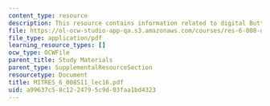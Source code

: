 ```yaml
---
content_type: resource
description: This resource contains information related to digital Butterworth filters.
file: https://ol-ocw-studio-app-qa.s3.amazonaws.com/courses/res-6-008-digital-signal-processing-spring-2011/a99637c58c1224795c9d03faa1bd4323_MITRES_6_008S11_lec16.pdf
file_type: application/pdf
learning_resource_types: []
ocw_type: OCWFile
parent_title: Study Materials
parent_type: SupplementalResourceSection
resourcetype: Document
title: MITRES_6_008S11_lec16.pdf
uid: a99637c5-8c12-2479-5c9d-03faa1bd4323
---
```

